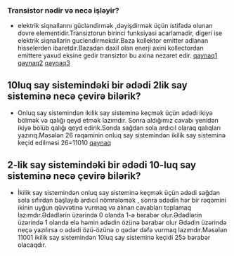 ### Transistor nədir və necə işləyir?
- elektrik siqnallarını gücləndirmək ,dəyişdirmək üçün istifadə olunan dovre elementidir.Transiztorun birinci funksiyasi acarlamadir, digeri ise elektrik siqnallarin guclendirmekdir.Baza kollektor emitter adlanan hisselerden ibaretdir.Bazadan daxil olan enerji axini kollectordan emittere yaxud eksine gedir transiztor bu axina nezaret edir.
[ qaynaq1](https://elektrikinfo.com/transistor-nedir/)
[ qaynaq2](https://www.youtube.com/watch?v=7ukDKVHnac4)
[qaynaq3](https://www.youtube.com/watch?v=-XHRu54mnbc&t=39s)

## 10luq say sistemindəki bir ədədi 2lik say sisteminə necə çevirə bilərik?
- Onluq say sistemindən ikilik say sisteminə keçmək üçün ədədi ikiyə bölmək və qalığı qeyd etmək lazımdır. Sonra aldığımız cavabı yenidən ikiyə bölüb qalığı qeyd edirik.Sonda sağdan sola ardıcıl olaraq qalıqları yazırıq.Məsələn 26 rəqəminin onluq say sistemindən ikilik say sisteminə keçid edilməsi
26=11010
[qaynaq](https://www.youtube.com/watch?v=teTrhghcORA)

## 2-lik say sistemindəki bir ədədi 10-luq say sisteminə necə çevirə bilərik?
- İkilik  say sistemindən onluq say sisteminə keçmək üçün ədədi sağdan sola sıfırdan başlayıb ardıcıl nömrələmək , sonra ədədin hər bir rəqəmini ikinin uyğun qüvvətinə vurmaq və alınan cavabları toplamaq lazımdır.Ədədlərin üzərində 0 olanda 1-ə bərabər olur.Ədədlərin üzərində 1 olanda elə həmin ədədin özünə bərabər olur Ədədin üzərində neçə yazılırsa o ədədi özü-özünə o qədər dəfə vurmaq lazımdır.Məsələn 11001 ikilik say sistemindən 10luq say sisteminə keçidi 25ə bərabər olacaqdır.
